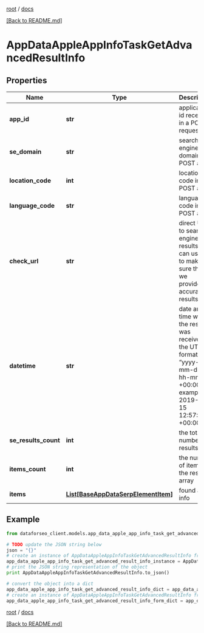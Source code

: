[root](./../ "root") / [docs](./ "docs")

[[Back to README.md]](./../README.md "[Back to README.md]")

# AppDataAppleAppInfoTaskGetAdvancedResultInfo

## Properties

Name | Type | Description | Notes
------------ | ------------- | ------------- | -------------
**app_id** | **str** | application id received in a POST request | [optional]
**se_domain** | **str** | search engine domain in a POST array | [optional]
**location_code** | **int** | location code in a POST array | [optional]
**language_code** | **str** | language code in a POST array | [optional]
**check_url** | **str** | direct URL to search engine results you can use it to make sure that we provided accurate results | [optional]
**datetime** | **str** | date and time when the result was received in the UTC format: “yyyy-mm-dd hh-mm-ss +00:00” example: 2019-11-15 12:57:46 +00:00 | [optional]
**se_results_count** | **int** | the total number of results | [optional]
**items_count** | **int** | the number of items in the results array | [optional]
**items** | [**List[BaseAppDataSerpElementItem]**](BaseAppDataSerpElementItem.md) | found app info | [optional]

## Example

```python
from dataforseo_client.models.app_data_apple_app_info_task_get_advanced_result_info import AppDataAppleAppInfoTaskGetAdvancedResultInfo

# TODO update the JSON string below
json = "{}"
# create an instance of AppDataAppleAppInfoTaskGetAdvancedResultInfo from a JSON string
app_data_apple_app_info_task_get_advanced_result_info_instance = AppDataAppleAppInfoTaskGetAdvancedResultInfo.from_json(json)
# print the JSON string representation of the object
print AppDataAppleAppInfoTaskGetAdvancedResultInfo.to_json()

# convert the object into a dict
app_data_apple_app_info_task_get_advanced_result_info_dict = app_data_apple_app_info_task_get_advanced_result_info_instance.to_dict()
# create an instance of AppDataAppleAppInfoTaskGetAdvancedResultInfo from a dict
app_data_apple_app_info_task_get_advanced_result_info_form_dict = app_data_apple_app_info_task_get_advanced_result_info.from_dict(app_data_apple_app_info_task_get_advanced_result_info_dict)
```

  

[root](./../ "root") / [docs](./ "docs")

[[Back to README.md]](./../README.md "[Back to README.md]")